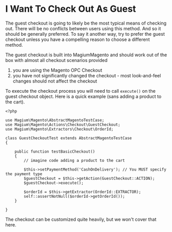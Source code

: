 # I Want To Check Out As Guest

The guest checkout is going to likely be the most typical means of checking out.  There will be no conflicts between users using this method. And so it should be generally preferred.  To say it another way, try to prefer the guest checkout unless you have a compelling reason to choose a different method.

The guest checkout is built into MagiumMagento and should work out of the box with almost all checkout scenarios provided

1. you are using the Magento OPC Checkout
2. you have not significantly changed the checkout - most look-and-feel changes should not affect the checkout

To execute the checkout process you will need to call `execute()` on the guest checkout object.  Here is a quick example (sans adding a product to the cart).

```
<?php

use Magium\Magento\AbstractMagentoTestCase;
use Magium\Magento\Actions\Checkout\GuestCheckout;
use Magium\Magento\Extractors\Checkout\OrderId;

class GuestCheckoutTest extends AbstractMagentoTestCase
{

    public function testBasicCheckout()
    {
        // imagine code adding a product to the cart

        $this->setPaymentMethod('CashOnDelivery'); // You MUST specify the payment type
        $guestCheckout = $this->getAction(GuestCheckout::ACTION);
        $guestCheckout->execute();

        $orderId = $this->getExtractor(OrderId::EXTRACTOR);
        self::assertNotNull($orderId->getOrderId());
    }

}
```

The checkout can be customized quite heavily, but we won't cover that here.
